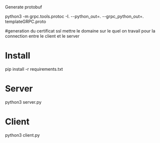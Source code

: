 Generate protobuf

python3 -m grpc.tools.protoc -I. --python_out=. --grpc_python_out=. templateGRPC.proto

#generation du certificat ssl mettre le domaine sur le quel on travail pour la
connection entre le client et le server

# Install

pip install -r requirements.txt

# Server

python3 server.py

# Client

python3 client.py
